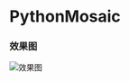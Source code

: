 # PythonMosaic
### 效果图
![效果图](https://mmbiz.qpic.cn/mmbiz_jpg/OfKnLmqRzyjp3IaA969bKyLnPVclavJhURVm3rkbwzaicTnycyTXRYNjtmSb0KbCBfib1Tk7tWibG3zF6P3DQdQLg/640?wx_fmt=jpeg&tp=webp&wxfrom=5&wx_lazy=1&wx_co=1 )  
